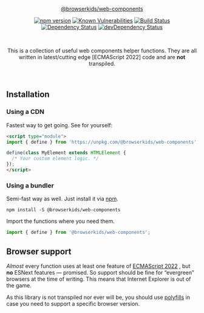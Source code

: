 <p align="center">
    <a href="https://github.com/browserkids/web-components">@browserkids/web-components</a>
</p>

<p align="center">
    <a href="https://badge.fury.io/js/%40browserkids%2Fdom"><img src="https://badge.fury.io/js/%40browserkids%2Fdom.svg" alt="npm version"></a>
    <a href="https://snyk.io/test/github/browserkids/web-components?targetFile=package.json"><img src="https://snyk.io/test/github/browserkids/web-components/badge.svg?targetFile=package.json" alt="Known Vulnerabilities"></a>
    <a href="https://travis-ci.org/browserkids/web-components"><img src="https://travis-ci.org/browserkids/web-components.svg?branch=master" alt="Build Status"></a>
    <a href="https://david-dm.org/browserkids/web-components"><img src="https://david-dm.org/browserkids/web-components.svg" alt="Dependency Status"></a>
    <a href="https://david-dm.org/browserkids/web-components/?type=dev"><img src="https://david-dm.org/browserkids/web-components/dev-status.svg" alt="devDependency Status"></a>
</p>

<br>

<p align="center">This is a collection of useful web components helper functions. They are all written in latest/cutting edge [ECMAScript 2022] code and are <strong>not</strong> transpiled.</p>

<br>

## Installation

### Using a CDN

Fastest way to get going. See for yourself:

```html
<script type="module">
import { define } from 'https://unpkg.com/@browserkids/web-components';

define(class MyElement extends HTMLElement {
  /* Your custom element logic. */
});
</script>
```

### Using a bundler

Semi-fast way as well. Just install it via [npm].

```shell
npm install -S @browserkids/web-components
```

Import the functions where you need them.

```js
import { define } from '@browserkids/web-components';
```


## Browser support

*Almost* every function uses at least one feature of [ECMAScript 2022] , but **no** ESNext features — promised. So support should be fine for “evergreen” browsers at the time of writing. This means that Internet Explorer is out of the game.

As this library is not transpiled nor ever will be, you should use [polyfills](https://polyfill.io/) in case you need to support a specific browser version. 

<br>

[ECMAScript 2022]: https://kangax.github.io/compat-table/es2016plus/
[Shadow DOM]: https://developer.mozilla.org/en-US/docs/Web/Web_Components/Using_shadow_DOM
[npm]: https://www.npmjs.com/
